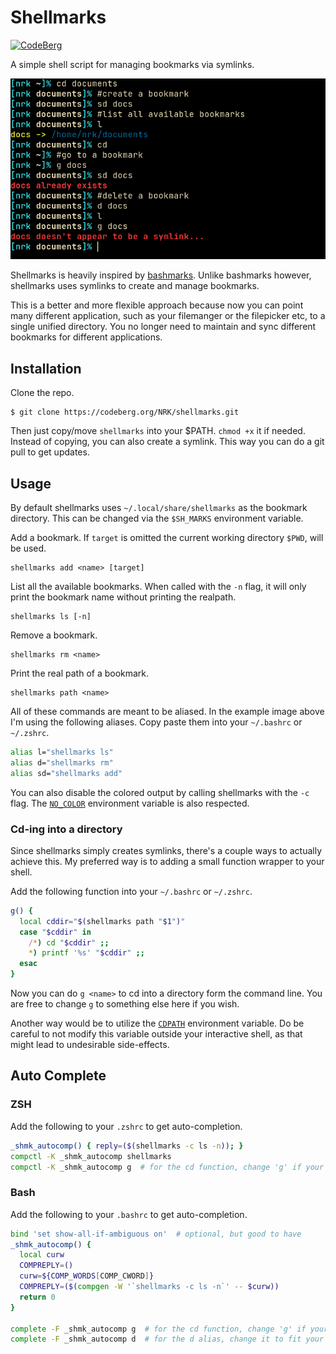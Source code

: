 # Shellmarks

[![CodeBerg](https://img.shields.io/badge/Hosted_at-Codeberg-%232185D0?style=flat-square&logo=CodeBerg)](https://codeberg.org/NRK/shellmarks)

A simple shell script for managing bookmarks via symlinks.

![shellmarks](shellmarks.png)

Shellmarks is heavily inspired by [bashmarks].
Unlike bashmarks however, shellmarks uses symlinks to create and manage bookmarks.

[bashmarks]: https://github.com/huyng/bashmarks

This is a better and more flexible approach because now you can point many
different application, such as your filemanger or the filepicker etc, to a
single unified directory. You no longer need to maintain and sync different
bookmarks for different applications.

## Installation

Clone the repo.

```console
$ git clone https://codeberg.org/NRK/shellmarks.git
```

Then just copy/move `shellmarks` into your $PATH. `chmod +x` it if needed.
Instead of copying, you can also create a symlink. This way you can do a git
pull to get updates.

## Usage

By default shellmarks uses `~/.local/share/shellmarks` as the bookmark
directory. This can be changed via the `$SH_MARKS` environment variable.

Add a bookmark. If `target` is omitted the current working directory `$PWD`,
will be used.
```
shellmarks add <name> [target]
```

List all the available bookmarks. When called with the `-n` flag, it will only
print the bookmark name without printing the realpath.
```
shellmarks ls [-n]
```

Remove a bookmark.
```
shellmarks rm <name>
```

Print the real path of a bookmark.
```
shellmarks path <name>
```

All of these commands are meant to be aliased. In the example image above I'm
using the following aliases. Copy paste them into your `~/.bashrc` or
`~/.zshrc`.

```sh
alias l="shellmarks ls"
alias d="shellmarks rm"
alias sd="shellmarks add"
```

You can also disable the colored output by calling shellmarks with the `-c` flag.
The [`NO_COLOR`][no-color] environment variable is also respected.

[no-color]: https://no-color.org

### Cd-ing into a directory

Since shellmarks simply creates symlinks, there's a couple ways to actually
achieve this. My preferred way is to adding a small function wrapper to your
shell.

Add the following function into your `~/.bashrc` or `~/.zshrc`.

```sh
g() {
  local cddir="$(shellmarks path "$1")"
  case "$cddir" in
    /*) cd "$cddir" ;;
    *) printf '%s' "$cddir" ;;
  esac
}
```

Now you can do `g <name>` to cd into a directory form the command line. You are
free to change `g` to something else here if you wish.

Another way would be to utilize the [`CDPATH`][cdpath] environment variable.
Do be careful to not modify this variable outside your interactive shell, as
that might lead to undesirable side-effects.

[cdpath]: https://linux.101hacks.com/cd-command/cdpath/

## Auto Complete

### ZSH

Add the following to your `.zshrc` to get auto-completion.

```zsh
_shmk_autocomp() { reply=($(shellmarks -c ls -n)); }
compctl -K _shmk_autocomp shellmarks
compctl -K _shmk_autocomp g  # for the cd function, change 'g' if your function is named differently
```

### Bash

Add the following to your `.bashrc` to get auto-completion.

```bash
bind 'set show-all-if-ambiguous on'  # optional, but good to have
_shmk_autocomp() {
  local curw
  COMPREPLY=()
  curw=${COMP_WORDS[COMP_CWORD]}
  COMPREPLY=($(compgen -W '`shellmarks -c ls -n`' -- $curw))
  return 0
}

complete -F _shmk_autocomp g  # for the cd function, change 'g' if your function is named differently
complete -F _shmk_autocomp d  # for the d alias, change it to fit your alias
```
